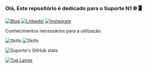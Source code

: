 ### Olá, Este repositório é dedicado para o Suporte N1 🌐 🖥️


[![Blog](https://img.shields.io/badge/connect-%2300843e.svg?style=for-the-badge&logo=symfony&logoColor=white)](https://geopixel.com.br/)
[![Linkedin](https://img.shields.io/badge/LinkedIn-0077B5?style=for-the-badge&logo=linkedin&logoColor=white)](https://www.linkedin.com/company/geopixel-geointeligencia)
[![Instagram](https://img.shields.io/badge/Instagram-E4405F?style=for-the-badge&logo=instagram&logoColor=white)](https://www.instagram.com/geopixel_/)


Conhecimentos necessários para a utilização.


![Skills](https://img.shields.io/badge/PostgreSQL-316192?style=for-the-badge&logo=postgresql&logoColor=white)
![Skills](https://img.shields.io/badge/CSS-239120?&style=for-the-badge&logo=css3&logoColor=white)

![Suporte's GitHub stats](https://github-readme-stats.vercel.app/api?username=SuporteGeopixel&show_icons=true&theme=radical)


[![Top Langs](https://github-readme-stats.vercel.app/api/top-langs/?username=anuraghazra&layout=compact)](https://github.com/anuraghazra/github-readme-stats)
